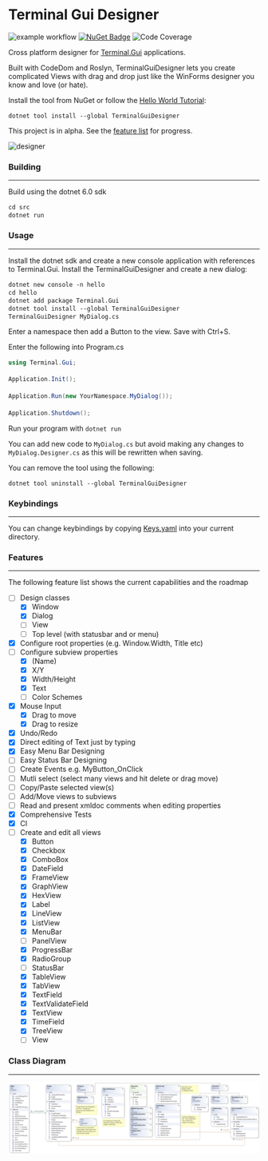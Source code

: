 # Terminal Gui Designer

![example workflow](https://github.com/tznind/TerminalGuiDesigner/actions/workflows/build.yml/badge.svg) [![NuGet Badge](https://buildstats.info/nuget/TerminalGuiDesigner)](https://www.nuget.org/packages/TerminalGuiDesigner/)
![Code Coverage](https://img.shields.io/endpoint?url=https://gist.githubusercontent.com/tznind/2a31eee1c9151917aa8d17b59bc86633/raw/code-coverage.json)

Cross platform designer for [Terminal.Gui](https://github.com/migueldeicaza/gui.cs) applications.  

Built with CodeDom and Roslyn, TerminalGuiDesigner lets you create complicated Views with drag and drop just like the WinForms designer you know and love (or hate).

Install the tool from NuGet or follow the [Hello World Tutorial](./README.md#usage):
```
dotnet tool install --global TerminalGuiDesigner
```

This project is in alpha.  See the [feature list](./README.md#features) for progress.

![designer](https://user-images.githubusercontent.com/31306100/161325121-c6c03350-5d37-4830-b756-58daf79c972f.gif)

### Building
----------------
Build using the dotnet 6.0 sdk
```
cd src
dotnet run
```

### Usage
------------------
Install the dotnet sdk and create a new console application with references to Terminal.Gui.  Install the TerminalGuiDesigner and create a new dialog:
```
dotnet new console -n hello
cd hello
dotnet add package Terminal.Gui
dotnet tool install --global TerminalGuiDesigner
TerminalGuiDesigner MyDialog.cs
```

Enter a namespace then add a Button to the view.  Save with Ctrl+S.

Enter the following into Program.cs

```csharp
using Terminal.Gui;

Application.Init();

Application.Run(new YourNamespace.MyDialog());

Application.Shutdown();
```

Run your program with 
`dotnet run`

You can add new code to `MyDialog.cs` but avoid making any changes to `MyDialog.Designer.cs` as this will be rewritten when saving.

You can remove the tool using the following:

```
dotnet tool uninstall --global TerminalGuiDesigner
```

### Keybindings
----------------
You can change keybindings by copying [Keys.yaml](https://raw.githubusercontent.com/tznind/TerminalGuiDesigner/main/src/Keys.yaml) into your current directory.

### Features
-------------------------------

The following feature list shows the current capabilities and the roadmap

- [ ] Design classes 
    - [x] Window
    - [x] Dialog
    - [ ] View
    - [ ] Top level (with statusbar and or menu)
- [x] Configure root properties (e.g. Window.Width, Title etc)
- [ ] Configure subview properties
    - [x] (Name)
    - [x] X/Y
    - [x] Width/Height
    - [x] Text
    - [ ] Color Schemes
- [x] Mouse Input
  - [x] Drag to move
  - [x] Drag to resize
- [x] Undo/Redo
- [x] Direct editing of Text just by typing
- [x] Easy Menu Bar Designing
- [ ] Easy Status Bar Designing
- [ ] Create Events e.g. MyButton_OnClick
- [ ] Mutli select (select many views and hit delete or drag move)
- [ ] Copy/Paste selected view(s)
- [ ] Add/Move views to subviews
- [ ] Read and present xmldoc comments when editing properties
- [x] Comprehensive Tests
- [x] CI
- [ ] Create and edit all views
  - [x] Button
  - [x] Checkbox
  - [x] ComboBox
  - [x] DateField
  - [x] FrameView
  - [x] GraphView
  - [x] HexView
  - [x] Label
  - [x] LineView
  - [x] ListView
  - [x] MenuBar
  - [ ] PanelView
  - [x] ProgressBar
  - [x] RadioGroup
  - [ ] StatusBar
  - [x] TableView
  - [x] TabView
  - [x] TextField
  - [x] TextValidateField
  - [x] TextView
  - [x] TimeField
  - [x] TreeView
  - [ ] View

### Class Diagram
-------------------------------
![Terminal.Gui Class Diagram](./TerminalGuiDesigner.png)
